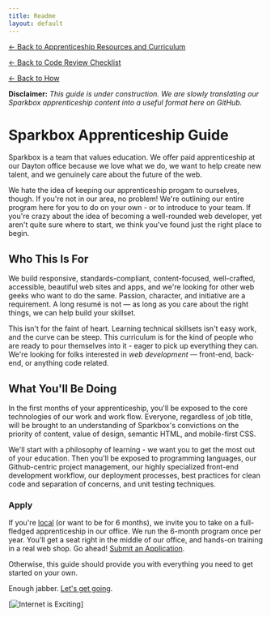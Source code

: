 ```yaml
---
title: Readme
layout: default
---
```

[← Back to Apprenticeship Resources and Curriculum](/apprenticeships)

[← Back to Code Review Checklist](/apprenticeships/code-review-checklist.html)

[← Back to How](/apprenticeships/how.html)


**Disclaimer:** *This guide is under construction. We are slowly translating our Sparkbox apprenticeship content into a useful format here on GitHub.*

# Sparkbox Apprenticeship Guide

Sparkbox is a team that values education. We offer paid apprenticeship at our Dayton office because we love what we do, we want to help create new talent, and we genuinely care about the future of the web.

We hate the idea of keeping our apprenticeship progam to ourselves, though. If you're not in our area, no problem! We're outlining our entire program here for you to do on your own - or to introduce to your team. If you're crazy about the idea of becoming a well-rounded web developer, yet aren't quite sure where to start, we think you've found just the right place to begin.

## Who This Is For

We build responsive, standards-compliant, content-focused, well-crafted, accessible, beautiful web sites and apps, and we're looking for other web geeks who want to do the same. Passion, character, and initiative are a requirement. A long resumé is not — as long as you care about the right things, we can help build your skillset.

This isn't for the faint of heart. Learning technical skillsets isn't easy work, and the curve can be steep. This curriculum is for the kind of people who are ready to pour themselves into it - eager to pick up everything they can. We're looking for folks interested in *web development* — front-end, back-end, or anything code related.

## What You'll Be Doing

In the first months of your apprenticeship, you'll be exposed to the core technologies of our work and work flow. Everyone, regardless of job title, will be brought to an understanding of Sparkbox's convictions on the priority of content, value of design, semantic HTML, and mobile-first CSS.

We'll start with a philosophy of learning - we want you to get the most out of your education. Then you'll be exposed to programming languages, our Github-centric project management, our highly specialized front-end development workflow, our deployment processes, best practices for clean code and separation of concerns, and unit testing techniques.

### Apply

If you're [local][] (or want to be for 6 months), we invite you to take on a full-fledged apprenticeship in our office. We run the 6-month program once per year. You'll get a seat right in the middle of our office, and hands-on training in a real web shop. Go ahead! [Submit an Application][].

Otherwise, this guide should provide you with everything you need to get started on your own.

Enough jabber. [Let's get going][].

[![Internet is Exciting][exciting]]

[local]: https://maps.google.com/maps?q=123+Webster+St.,+Studio+2,+Dayton,+OH+45402&hl=en&sll=40.365277,-82.669252&sspn=4.53679,8.811035&hnear=123+Webster+St,+Dayton,+Montgomery,+Ohio+45402&t=m&z=16
[Submit an Application]: https://docs.google.com/a/heysparkbox.com/spreadsheet/viewform?formkey=dG9LNXU2M05MZEVnUE4teHJqeW9VSUE6MQ#gid=0
[exciting]: https://gimmebar-assets.s3.amazonaws.com/4f510a3e40913.gif
[Let's get going]: index.md
